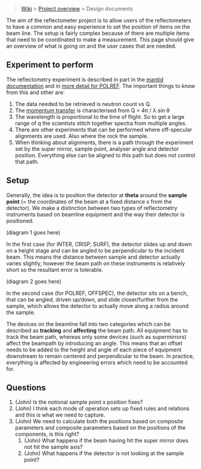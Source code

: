 > [Wiki](Home) > [Project overview](Project-Overview) > Design documents

The aim of the reflectometer project is to allow users of the reflectometers to have a common and easy experience to set the position of items on the beam line. The setup is fairly complex because of there are multiple items that need to be coordinated to make a measurement. This page should give an overview of what is going on and the user cases that are needed.

## Experiment to perform

The reflectometry experiment is described in part in the [mantid documentation](http://docs.mantidproject.org/v3.12.0/techniques/ISIS_Reflectometry.html) and in [more detail for POLREF](https://github.com/ISISComputingGroup/IBEX/wiki/Reflectometry-at-Isis). The important things to know from this and other are:

1. The data needed to be retrieved is neutron count vs Q.
1. The [momentum transfer](https://en.wikipedia.org/wiki/Momentum_transfer) is characterised from Q = 4π / λ sin θ 
1. The wavelength is proportional to the time of flight. So to get a large range of q the scientists stitch together spectra from multiple angles.
1. There are other experiments that can be performed where off-specular alignments are used. Also where the rock the sample.
1. When thinking about alignments, there is a path through the experiment set by the super mirror, sample point, analyser angle and detector position. Everything else can be aligned to this path but does not control that path. 

## Setup

Generally, the idea is to position the detector at **theta** around the **sample point** (= the coordinates of the beam at a fixed distance x from the detector). We make a distinction between two types of reflectometry instruments based on beamline equipment and the way their detector is positioned.

(diagram 1 goes here)

In the first case (for INTER, CRISP, SURF), the detector slides up and down on a height stage and can be angled to be perpendicular to the incident beam. This means the distance between sample and detector actually varies slightly, however the beam path on these instruments is relatively short so the resultant error is tolerable.

(diagram 2 goes here)

In the second case (for POLREF, OFFSPEC), the detector sits on a bench, that can be angled, driven up/down, and slide closer/further from the sample, which allows the detector to actually move along a radius around the sample.

The devices on the beamline fall into two categories which can be described as **tracking** and **affecting** the beam path. All equipment has to track the beam path, whereas only some devices (such as supermirrors) affect the beampath by introducing an angle. This means that an offset needs to be added to the height and angle of each piece of equipment downstream to remain centered and perpendicular to the beam. In practice, everything is affected by engineering errors which need to be accounted for.

## Questions

1. (John) Is the notional sample point x position fixes?
1. (John) I think each mode of operation sets up fixed rules and relations and this is what we need to capture.
1. (John) We need to calculate both the positions based on composite parameters and composite parameters based on the positions of the components, is this right?
    1. (John) What happens if the beam having hit the super mirror does not hit the sample axis?
    1. (John) What happens if the detector is not looking at the sample point?
